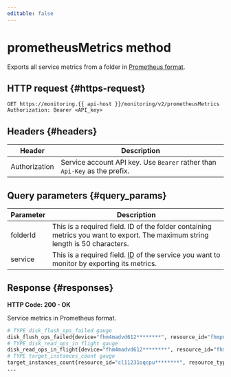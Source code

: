 ```yaml
---
editable: false
---
```


# prometheusMetrics method
Exports all service metrics from a folder in [Prometheus format](https://prometheus.io/docs/instrumenting/exposition_formats/).

## HTTP request {#https-request}
```
GET https://monitoring.{{ api-host }}/monitoring/v2/prometheusMetrics
Authorization: Bearer <API_key>
```

## Headers {#headers}
Header | Description
--- | ---
Authorization | Service account API key. Use `Bearer` rather than `Api-Key` as the prefix.

## Query parameters {#query_params}

Parameter | Description
--- | ---
folderId | This is a required field. ID of the folder containing metrics you want to export. The maximum string length is 50 characters.
service | This is a required field. [ID](../../operations/metric/prometheusExport.md) of the service you want to monitor by exporting its metrics.

## Response {#responses}
**HTTP Code: 200 - OK**

Service metrics in Prometheus format.

```bash
# TYPE disk_flush_ops_failed gauge
disk_flush_ops_failed{device="fhm4madvd612********", resource_id="fhmpnl2v1rsj********", resource_type="vm"} 0.0
# TYPE disk_read_ops_in_flight gauge
disk_read_ops_in_flight{device="fhm4madvd612********", resource_id="fhmpnl2v1rsj********", resource_type="vm"} 0.0
# TYPE target_instances_count gauge
target_instances_count{resource_id="cl11231oqcpu********", resource_type="instance_group"} 1.0
...
```

